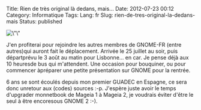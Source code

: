 Title: Rien de très original là dedans, mais...
Date: 2012-07-23 00:12
Category: Informatique
Tags:
Lang: fr
Slug: rien-de-tres-original-la-dedans-mais
Status: published

![\\"\\"](http://guadec.org/sites/www.guadec.org/files/banner-125.png)

J'en profiterai pour rejoindre les autres membres de GNOME-FR (entre autres)qui auront fait le déplacement. Arrivée le 25 juillet au soir, puis départprévu le 3 août au matin pour Lisbonne... en car. Je pense déjà aux 10 heuresde bus qui m'attendent. Une occasion pour bouquiner, ou pour commencer àpréparer une petite présentation sur GNOME pour la rentrée.

6 ans se sont écoulés depuis mon premier GUADEC en Espagne, ce sera donc unretour aux (codes) sources :-p. J'espère juste avoir le temps d'upgrader monnetbook de Mageia 1 à Mageia 2, je voudrais éviter d'être le seul à être encoresous GNOME 2 :-).
